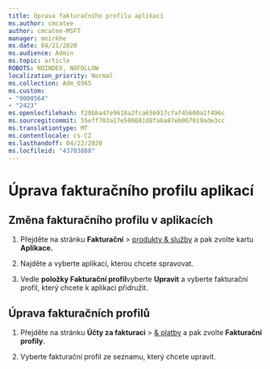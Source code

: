 ```yaml
---
title: Úprava fakturačního profilu aplikací
ms.author: cmcatee
author: cmcatee-MSFT
manager: mnirkhe
ms.date: 04/21/2020
ms.audience: Admin
ms.topic: article
ROBOTS: NOINDEX, NOFOLLOW
localization_priority: Normal
ms.collection: Adm_O365
ms.custom:
- "9000564"
- "2423"
ms.openlocfilehash: f20bba47e9618a2fca656917cfaf45600a1f496c
ms.sourcegitcommit: 55eff703a17e500681d8fa6a87eb067019ade3cc
ms.translationtype: MT
ms.contentlocale: cs-CZ
ms.lasthandoff: 04/22/2020
ms.locfileid: "43703888"
---
```

# <a name="edit-billing-profile-for-apps"></a>Úprava fakturačního profilu aplikací

## <a name="to-change-the-billing-profile-on-apps"></a>Změna fakturačního profilu v aplikacích

1. Přejděte na stránku **Fakturační** > [produkty & služby](https://go.microsoft.com/fwlink/p/?linkid=842054) a pak zvolte kartu **Aplikace.**

2. Najděte a vyberte aplikaci, kterou chcete spravovat.  

3. Vedle **položky Fakturační profil**vyberte **Upravit** a vyberte fakturační profil, který chcete k aplikaci přidružit.

## <a name="edit-billing-profiles"></a>Úprava fakturačních profilů

1. Přejděte na stránku **Účty za fakturaci** > [& platby](https://go.microsoft.com/fwlink/p/?linkid=848039) a pak zvolte **Fakturační profily**.

2. Vyberte fakturační profil ze seznamu, který chcete upravit.